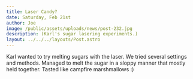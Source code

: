 ```yaml
---
title: Laser Candy?
date: Saturday, Feb 21st
author: Joe
image: /public/assets/uploads/news/post-232.jpg
description: (Karl's sugar lasering experiments.)
layout: ../../../layouts/Post.astro
---
```


Karl wanted to try melting sugars with the laser. We tried several settings and methods.  Managed to melt the sugar in a sloppy manner that mostly held together.  Tasted like campfire marshmallows :)
